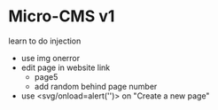 # Micro-CMS v1
learn to do injection

- use img onerror
- edit page in website link 
    - page5
    - add random behind page number
- use <svg/onload=alert('')> on "Create a new page"
